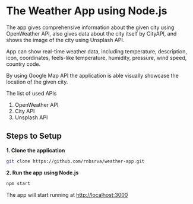  # The Weather App using Node.js
 
 The app gives comprehensive information about the given city using OpenWeather API, also gives data about the city itself by CityAPI, and shows the image of the city using Unsplash API.

App can show real-time weather data, including temperature, description, icon, coordinates, feels-like temperature, humidity, pressure, wind speed, country code.

By using Google Map API the application is able visually showcase the location of the given city.

 The list of used APIs
 1. OpenWeather API
 2. City API
 3. Unsplash API
 
 ## Steps to Setup

**1. Clone the application**

```bash
git clone https://github.com/rnbsrva/weather-app.git
```

**2. Run the app using Node.js**

```bash
npm start
```
The app will start running at <http://localhost:3000>
